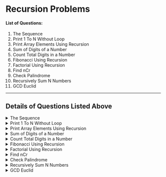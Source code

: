 # Recursion Problems

#### List of Questions:
1. The Sequence
2. Print 1 To N Without Loop 
3. Print Array Elements Using Recursion  
4. Sum of Digits of a Number
5. Count Total Digits in a Number
6. Fibonacci Using Recursion
7. Factorial Using Recursion 
8. Find nCr
9. Check Palindrome
10. Recursively Sum N Numbers
11. GCD Euclid


---


## Details of Questions Listed Above

<details>
<summary>The Sequence</summary>

### The Sequence - Final Version
**Difficulty Level : Basic**

You are given a number n. You need to recursively find the nth term of the series S that is given by:  S(n) = n+ n*(S(n-1)) and S(0) = 1

#### Example 1:
    Input: n = 2
    Output: 6

#### Example 2:
    Input: n = 3
    Output: 21
      
#### Your Task:

Complete the function theSequence that takes n as parameter and return the answer.

**Expected Time Complexity:** O(N).

**Expected Auxiliary Space:** O(N) (Recursive).

**Constraints:** 1 <= n <= 10

#### Python Code Template

```python
 #User function Template for python3

def theSequence(n):
    pass
    # code here


#{ 
 # Driver Code Starts
#Initial Template for Python 3

#contributed by RavinderSinghPB
if __name__=='__main__':
    tcs=int(input())

    for _ in range(tcs):
        n=int(input())

        print(theSequence(n))
# } Driver Code Ends
```
---
 
</details>



<details>
<summary>
 Print 1 To N Without Loop </summary>
      Dificulty Level : Basic
  
 Print numbers from 1 to N without the help of loops.
### Example 1:
Input: N = 10

Output: 1 2 3 4 5 6 7 8 9 10

### Example 2:
Input:N = 5

Output: 1 2 3 4 5
 

### **Your Task:**
**This is a function problem. You only need to complete the function printNos() that takes N as parameter and prints number from 1 to N recursively. Don't print newline, it will be added by the driver code.**

Expected Time Complexity: O(N).

Expected Auxiliary Space: O(N) (Recursive).

Constraints: 1 <= N <= 1000 

```python
 #User function Template for python3

class Solution:    
    #Complete this function
    def printNos(self,N):
      pass
        #Your code here


#{ 
 # Driver Code Starts
#Initial Template for Python 3

import math




def main():
    
    T=int(input())
    
    while(T>0):
        
        
        N=int(input())
        
        ob=Solution()
        
        ob.printNos(N)
        print()
        T-=1

if __name__=="__main__":
    main()
# } Driver Code Ends
```
</details>


<details>
<summary> Print Array Elements Using Recursion </summary>

      Dificulty Level : Basic
 You are given an array arr of size n. You need to print the array elements from start to end using given recursive function.


### Example 1:
      
Input: n = 5

arr[] = {1,2,3,4,5}
      
Output: 1 2 3 4 5

### Example 2:

Input: n = 4
      
arr[] = {5,4,2,1}
      
      
Output: 5 4 2 1
 

### Your Task:
      
      
Complete the function printArrayRecursively() that takes array and size n as parameters and prints the array elements recursively. The newline is provided by driver code.
      

      
Expected Time Complexity: O(N).
Expected Auxiliary Space: O(N) (Recursive).
      
Constraints:
1 <= n <= 100
      
```python
      
   #User function Template for python3

class Solution:
    def printArrayRecursively(self,arr,n):
      pass
        #code here


#{ 
 # Driver Code Starts
#Initial Template for Python 3

if __name__ == '__main__':
    tcs = int(input())
    
    for _ in range(tcs):
        n=int(input())
        arr=[int(x) for x in input().split()]
        ob=Solution()
        ob.printArrayRecursively(arr,n)
        print()


# } Driver Code Ends
```      

      
</details>

<details>
<summary> Sum of Digits of a Number  </summary>

      Dificulty Level : Basic
You are given a number n. You need to find the sum of digits of n.

### Example 1:

Input: n = 1

Output: 1
      
Explanation: Sum of digit of 1 is 1.

### Example 2:

Input: n = 99999
      
Output: 45
      
Explanation: Sum of digit of 99999 is 45.
      
### Your Task:
      
You don't need to read input or print anything. Your task is to complete the function sumOfDigits() that takes n as parameter and returns the sum of digits of n.
      

Expected Time Complexity: O(Logn).
      
Expected Auxiliary Space: O(Logn) (Recursive).
      

Constraints:
      
1 <= n <= 107

```python
 #User function Template for python3

class Solution:
    def sumOfDigits(self, n):
        '''
        :param n: given number
        :return: sum of digits of n.
        '''
        # code here


#{ 
 # Driver Code Starts
#Initial Template for Python 3
import atexit
import io
import sys

#Contributed by : Nagendra Jha

_INPUT_LINES = sys.stdin.read().splitlines()
input = iter(_INPUT_LINES).__next__
_OUTPUT_BUFFER = io.StringIO()
sys.stdout = _OUTPUT_BUFFER

@atexit.register

def write():
    sys.__stdout__.write(_OUTPUT_BUFFER.getvalue())

if __name__ == '__main__':
    test_cases = int(input())
    for cases in range(test_cases) :
        n = int(input())
        print(Solution().sumOfDigits(n))
# } Driver Code Ends

```
</details>

<details>
<summary>Count Total Digits in a Number</summary>
      
      Dificulty Level : Basic      
You are given a number n. You need to find the count of digits in n.

### Example 1:

Input: n = 1
      
      
Output: 1
      
Explanation: Number of digit in 1 is 1.
      
### Example 2:
Input:n  = 99999
      
Output: 5
      
Explanation:Number of digit in 99999 is 5
      
### Your Task:
      
You don't need to read input or print anything. Your task is to complete the function countDigits() that takes n as parameter and returns the count of digits in n.
      

Expected Time Complexity: O(Logn).
      
Expected Auxiliary Space: O(Logn).
      

Constraints:  0 <= n <= 107 
      
```python    
#User function Template for python3

class Solution:
    def countDigits(self, n):
        '''
        :param n: given number
        :return: count of digits of n.
        '''
        # code here


#{ 
 # Driver Code Starts
#Initial Template for Python 3
import atexit
import io
import sys

#Contributed by : Nagendra Jha
_INPUT_LINES = sys.stdin.read().splitlines()
input = iter(_INPUT_LINES).__next__
_OUTPUT_BUFFER = io.StringIO()
sys.stdout = _OUTPUT_BUFFER

@atexit.register

def write():
    sys.__stdout__.write(_OUTPUT_BUFFER.getvalue())

if __name__ == '__main__':
    test_cases = int(input())
    for cases in range(test_cases) :
        n = int(input())
        print(Solution().countDigits(n))
# } Driver Code Ends
```
</details>

<details>
<summary> Fibonacci Using Recursion </summary>
      
      Dificulty Level : Basic
 You are given a number n. You need to find nth Fibonacci number.
      
F(n)=F(n-1)+F(n-2); where F(1)=1 and F(2)=1

Example 1:

Input:n = 1
      
Output: 1
      
Explanation: The first fibonacci number is 1
      
### Example 2:

Input:n = 20
      
Output:6765
      
Explanation: The 20th fibonacci number is 6765
      
### Your Task:
      
You don't need to read input or print anything. You only need to complete the function fibonacci that takes n as parameters and returns the n-th fibonacci number.
      

Expected Time Complexity: O(2n).
      
Expected Auxiliary Space: O(N).
      

Constraints: 1 <= n <= 20

```python

 #User function Template for python3

class Solution:
    def fibonacci(self,n):
      pass
        #code here


#{ 
 # Driver Code Starts
#Initial Template for Python 3
import atexit
import io
import sys

#Contributed by : Nagendra Jha

_INPUT_LINES = sys.stdin.read().splitlines()
input = iter(_INPUT_LINES).__next__
_OUTPUT_BUFFER = io.StringIO()
sys.stdout = _OUTPUT_BUFFER

@atexit.register

def write():
    sys.__stdout__.write(_OUTPUT_BUFFER.getvalue())

if __name__ == '__main__':
    test_cases = int(input())
    for cases in range(test_cases) :
        n = int(input())
        ob=Solution()
        print(ob.fibonacci(n))
# } Driver Code Ends
```
      
</details>

<details>
<summary> Factorial Using Recursion </summary>
      
       Dificulty Level : Basic
You are given a number n. You need to recursively find the factorial of n and return it.

### Example 1:

Input: n = 5
      
Output: 120
      
### Example 2:

Input: n = 0
      
Output: 1
      
### Your Task:
      

Complete the function factorial that takes n as parameter and returns the factorial.
      

Expected Time Complexity: O(N).
      
Expected Auxiliary Space: O(N) (Recursive).
      

Constraints: 0 <= n <= 10
      
```python
      
 #User function Template for python3

class Solution:
    def factorial(self,n):
      pass
        #code here


#{ 
 # Driver Code Starts
#Initial Template for Python 3

#contributed by RavinderSinghPB
if __name__ =='__main__':
    tcs=int(input())
    
    for _ in range(tcs):
        n=int(input())
        ob=Solution()
        print(ob.factorial(n))
# } Driver Code Ends
      
```
</details>


<details>
<summary> Find nCr  </summary>
      
      Dificulty Level : Basic
You are given two numbers n and r. You need to find nCr.
nCr = (n!) / ((n-r)!*(r!))
      
In recursive way, we can write nCr as nCr = (n-1)C(r-1) + (n-1)Cr

### Example 1:

Input: n = 5, r = 2
      
Output: 10
      
### Example 2:

Input:n = 4, r = 1
      
Output: 4
      
### Your Task:
      
You only need to complete the function nCr that takes n and r as parameters and returns the nCr.
      

Expected Time Complexity: O(2N).
      
Expected Auxiliary Space: O(2N) (Recursive).
      

Constraints: 1 <= r <= n <= 30
     
```python
       
      #User function Template for python3

def nCr(n,r):
  pass
    #code here
    


#{ 
 # Driver Code Starts
#Initial Template for Python 3

#contributed by RavinderSinghPB
if __name__ == '__main__':
    tcs=int(input())
    
    for _ in range(tcs):
        n,r=[int(x) for x in input().split()]
        
        print(nCr(n,r))
# } Driver Code Ends
```
                
                
</details>


<details>
<summary> Check Palindrome  </summary>
      
      Dificulty Level : Basic
You are given a number n. You need to see if the number is a palindrome or not (recursively)

### Example 1:

Input: n = 100
      
Output: 0
      
### Example 2:

Input:n = 101
      
Output: 1
      
### Your Task:
      

Complete the function isPalin that takes n as parameter and returns true or false . (In case of true, 1 will be printed by the driver code, otherwise 0)
      

Expected Time Complexity: O(Log(N)).
      
Expected Auxiliary Space: O(Log(N)) (Recursive).
      

Constraints: 1 <= n <= 108
      
      
      
```python
      
      #User function Template for python3

class Solution:
    def isPalin(self,N):
      pass
        #code here


#{ 
 # Driver Code Starts
#Initial Template for Python 3

#contributed by RavinderSinghPB
if __name__ == '__main__':
    tcs=int(input())
    
    for _ in range(tcs):
        n=int(input())
        obj = Solution()
        print(int(obj.isPalin(n)))
# } Driver Code Ends
```
      
</details>



<details>
<summary> Recursively Sum N Numbers  </summary>
      
      Dificulty Level : Basic
You are given a number n. You need to recursively sum the numbers from 1 to n and return the sum.

### Example 1:

Input: n = 5
      
Output: 15
      
### Example 2:

Input: n = 4
      
Output: 10
      
### Your Task:
      

Complete the function recursiveSum that takes n as paramenter and return the sum.
      

Expected Time Complexity: O(N).
      
Expected Auxiliary Space: O(N) (Recursive).
      

Constraints: 0 <= n <= 100
      
      
      
```python
      
 #User function Template for python3

class Solution:
    def recursiveSum(self,n):
      pass
        #code here
        
        


#{ 
 # Driver Code Starts
#Initial Template for Python 3

#contributed by RavinderSinghPB
if __name__ =='__main__':
    tcs=int(input())
    
    for _ in range(tcs):
        n=int(input())
        ob=Solution()
        print(ob.recursiveSum(n))
# } Driver Code Ends
```
      
</details>


<details>
<summary> GCD Euclid  </summary>
      
      Dificulty Level : Basic
You are given a two numbers a and b. Find their GCD using recursion.

### Example 1:

Input: a = 7, b = 8
      
Output: 1
      
### Example 2:

Input: a = 2, b = 4
      
Output: 2
      
### Your Task:
      

Complete the function GCD that takes a and b as parameters and returns the GCD.
      

Expected Time Complexity: O(Log(N)).
      
Expected Auxiliary Space: O(Log(N)) (Recursive).
      

Constraints: 1 <= a, b <= 100
      
      
```python
      
 #User function Template for python3

class Solution:
    def GCD(self,a,b):
      pass
        #code here


#{ 
 # Driver Code Starts
#Initial Template for Python 3

if __name__ =='__main__':
    tcs= int(input())
    
    for _ in range(tcs):
        a,b=[int(x) for x in input().split()]
        ob=Solution()
        print(ob.GCD(a,b))
# } Driver Code Ends
 ```     
 
</details>

